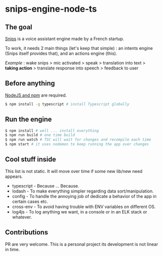 # snips-engine-node-ts

## The goal

[Snips](https://snips.ai) is a voice assistant engine made by a French startup.

To work, it needs 2 main things (let's keep that simple) : an intents engine (Snips itself provides that), and an actions engine (this).

_Example_ : wake snips > mic activated > speak > translation into text > **taking action** > translate response into speech > feedback to user

## Before anything

[NodeJS and npm](https://nodejs.org/en/) are required.

```bash
$ npm install -g typescript # install Typescript globally
```

## Run the engine

```bash
$ npm install # well ... install everything
$ npm run build # one time build
$ npm run watch # TSC will wait for changes and recompile each time
$ npm start # it uses nodemon to keep running the app over changes
```

## Cool stuff inside

This list is not static. It will move over time if some new lib/new need appears.

* typescript - Because ... Because.
* lodash - To make everything simpler regarding data sort/manipulation.
* config - To handle the annoying job of dedicate a behavior of the app in certain cases etc.
* cross-env - To avoid having trouble with ENV variables on different OS.
* log4js - To log anything we want, in a console or in an ELK stack or whatever.

## Contributions

PR are very welcome. This is a personal project its development is not linear in time.